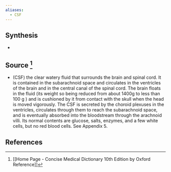 ```yaml
---
aliases:
  - CSF
---
```

## Synthesis
- 
## Source [^1]
- (CSF) the clear watery fluid that surrounds the brain and spinal cord. It is contained in the subarachnoid space and circulates in the ventricles of the brain and in the central canal of the spinal cord. The brain floats in the fluid (its weight so being reduced from about 1400g to less than 100 g ) and is cushioned by it from contact with the skull when the head is moved vigorously. The CSF is secreted by the choroid plexuses in the ventricles, circulates through them to reach the subarachnoid space, and is eventually absorbed into the bloodstream through the arachnoid villi. Its normal contents are glucose, salts, enzymes, and a few white cells, but no red blood cells. See Appendix 5.
## References

[^1]: [[Home Page - Concise Medical Dictionary 10th Edition by Oxford Reference]]